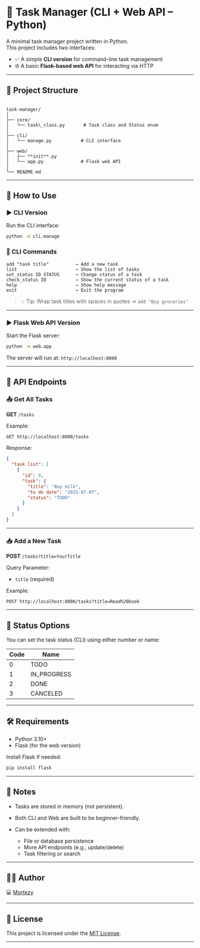 # 📝 Task Manager (CLI + Web API – Python)

A minimal task manager project written in Python.  
This project includes two interfaces:

- ✅ A simple **CLI version** for command-line task management
- 🌐 A basic **Flask-based web API** for interacting via HTTP

---

## 📁 Project Structure

```

task-manager/
│
├── core/
│   └── task\_class.py       # Task class and Status enum
│
├── cli/
│   └── manage.py           # CLI interface
│
├── web/
│   ├── **init**.py
│   └── app.py              # Flask web API
│
└── README.md

```

---

## 🚀 How to Use

### ▶ CLI Version

Run the CLI interface:

```bash
python -m cli.manage
```

### 📌 CLI Commands

```
add "task title"          → Add a new task
list                      → Show the list of tasks
set_status ID STATUS      → Change status of a task
check_status ID           → Show the current status of a task
help                      → Show help message
exit                      → Exit the program
```

> 💡 Tip: Wrap task titles with spaces in quotes → `add "Buy groceries"`

---

### ▶ Flask Web API Version

Start the Flask server:

```bash
python -m web.app
```

The server will run at: `http://localhost:8000`

---

## 🔗 API Endpoints

### 📤 Get All Tasks

**GET** `/tasks`

Example:

```
GET http://localhost:8000/tasks
```

Response:

```json
{
  "task list": [
    {
      "id": 0,
      "task": {
        "title": "Buy milk",
        "to do date": "2025-07-07",
        "status": "TODO"
      }
    }
  ]
}
```

---

### 📥 Add a New Task

**POST** `/tasks?title=YourTitle`

Query Parameter:

- `title` (required)

Example:

```
POST http://localhost:8000/tasks?title=Read%20book
```

---

## 🎯 Status Options

You can set the task status (CLI) using either number or name:

| Code | Name        |
| ---- | ----------- |
| 0    | TODO        |
| 1    | IN_PROGRESS |
| 2    | DONE        |
| 3    | CANCELED    |

---

## 🛠 Requirements

- Python 3.10+
- Flask (for the web version)

Install Flask if needed:

```bash
pip install flask
```

---

## 📌 Notes

- Tasks are stored in memory (not persistent).
- Both CLI and Web are built to be beginner-friendly.
- Can be extended with:

  - File or database persistence
  - More API endpoints (e.g., update/delete)
  - Task filtering or search

---

## 👨‍💻 Author

💻 [Mortezy](https://github.com/Mortezy)

---

## 📜 License

This project is licensed under the [MIT License](LICENSE).

---
